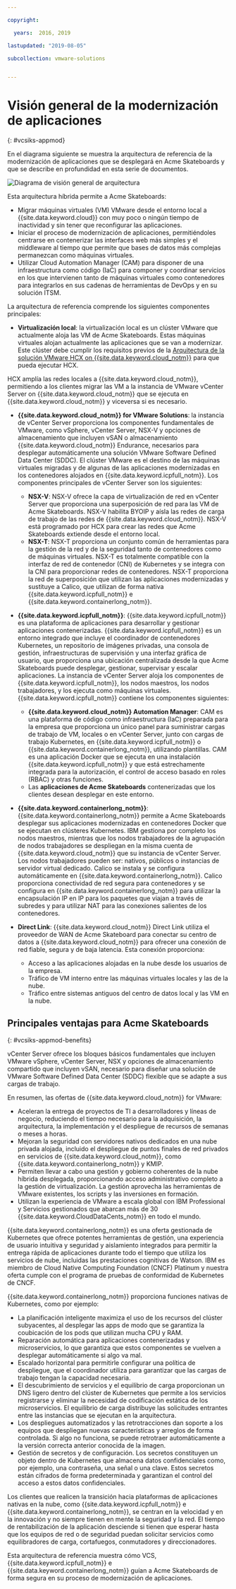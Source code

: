 ```yaml
---

copyright:

  years:  2016, 2019

lastupdated: "2019-08-05"

subcollection: vmware-solutions


---
```


# Visión general de la modernización de aplicaciones
{: #vcsiks-appmod}

En el diagrama siguiente se muestra la arquitectura de referencia de la modernización de aplicaciones que se desplegará en Acme Skateboards y que se describe en profundidad en esta serie de documentos.

![Diagrama de visión general de arquitectura](../../images/vcsiks-aod.svg "Diagrama de visión general de arquitectura")

Esta arquitectura híbrida permite a Acme Skateboards:
- Migrar máquinas virtuales (VM) VMware desde el entorno local a {{site.data.keyword.cloud}} con muy poco o ningún tiempo de inactividad y sin tener que reconfigurar las aplicaciones.
- Iniciar el proceso de modernización de aplicaciones, permitiéndoles centrarse en contenerizar las interfaces web más simples y el middleware al tiempo que permite que bases de datos más complejas permanezcan como máquinas virtuales.
- Utilizar Cloud Automation Manager (CAM) para disponer de una infraestructura como código (IaC) para componer y coordinar servicios en los que intervienen tanto de máquinas virtuales como contenedores para integrarlos en sus cadenas de herramientas de DevOps y en su solución ITSM.

La arquitectura de referencia comprende los siguientes componentes principales:
- **Virtualización local**: la virtualización local es un clúster VMware que actualmente aloja las VM de Acme Skateboards. Estas máquinas virtuales alojan actualmente las aplicaciones que se van a modernizar. Este clúster debe cumplir los requisitos previos de la
[Arquitectura de la solución VMware HCX on {{site.data.keyword.cloud_notm}}](/docs/services/vmwaresolutions?topic=vmware-solutions-hcx-archi-intro#hcx-archi-intro) para que pueda ejecutar HCX.

HCX amplía las redes locales a {{site.data.keyword.cloud_notm}}, permitiendo a los clientes migrar las VM a la instancia de VMware vCenter Server on {{site.data.keyword.cloud_notm}} que se ejecuta en {{site.data.keyword.cloud_notm}} y viceversa si es necesario.
- **{{site.data.keyword.cloud_notm}} for VMware Solutions**: la instancia de vCenter Server proporciona los componentes fundamentales de VMware, como vSphere, vCenter Server, NSX-V y opciones de almacenamiento que incluyen vSAN o almacenamiento {{site.data.keyword.cloud_notm}} Endurance, necesarios para desplegar automáticamente una solución VMware Software Defined Data Center (SDDC). El clúster VMware es el destino de las máquinas virtuales migradas y de algunas de las aplicaciones modernizadas en los contenedores alojados en {{site.data.keyword.icpfull_notm}}. Los componentes principales de vCenter Server son los siguientes:
  - **NSX-V**: NSX-V ofrece la capa de virtualización de red en vCenter Server que proporciona una superposición de red para las VM de Acme Skateboards. NSX-V habilita BYOIP y aísla las redes de carga de trabajo de las redes de {{site.data.keyword.cloud_notm}}. NSX-V está programado por HCX para crear las redes que Acme Skateboards extiende desde el entorno local.
  - **NSX-T**: NSX-T proporciona un conjunto común de herramientas para la gestión de la red y de la seguridad tanto de contenedores como de máquinas virtuales. NSX-T es totalmente compatible con la interfaz de red de contenedor (CNI) de Kubernetes y se integra con la CNI para proporcionar redes de contenedores. NSX-T proporciona la red de superposición que utilizan las aplicaciones modernizadas y sustituye a Calico, que utilizan de forma nativa {{site.data.keyword.icpfull_notm}} e {{site.data.keyword.containerlong_notm}}.

- **{{site.data.keyword.icpfull_notm}}**: {{site.data.keyword.icpfull_notm}} es una plataforma de aplicaciones para desarrollar y gestionar aplicaciones contenerizadas. {{site.data.keyword.icpfull_notm}} es un entorno integrado que incluye el coordinador de contenedores Kubernetes, un repositorio de imágenes privadas, una consola de gestión, infraestructuras de supervisión y una interfaz gráfica de usuario, que proporciona una ubicación centralizada desde la que Acme Skateboards puede desplegar, gestionar, supervisar y escalar aplicaciones. La instancia de vCenter Server aloja los componentes de {{site.data.keyword.icpfull_notm}}, los nodos maestros, los nodos trabajadores, y los ejecuta como máquinas virtuales. {{site.data.keyword.icpfull_notm}} contiene los componentes siguientes:
  - **{{site.data.keyword.cloud_notm}} Automation Manager**: CAM es una plataforma de código como infraestructura (IaC) preparada para la empresa que proporciona un único panel para suministrar cargas de trabajo de VM, locales o en vCenter Server, junto con cargas de trabajo Kubernetes, en {{site.data.keyword.icpfull_notm}} o {{site.data.keyword.containerlong_notm}}, utilizando plantillas. CAM es una aplicación Docker que se ejecuta en una instalación {{site.data.keyword.icpfull_notm}} y que está estrechamente integrada para la autorización, el control de acceso basado en roles (RBAC) y otras funciones.
  - Las **aplicaciones de Acme Skateboards** contenerizadas que los clientes desean desplegar en este entorno.

- **{{site.data.keyword.containerlong_notm}}**: {{site.data.keyword.containerlong_notm}} permite a Acme Skateboards desplegar sus aplicaciones modernizadas en contenedores Docker que se ejecutan en clústeres Kubernetes. IBM gestiona por completo los nodos maestros, mientras que los nodos trabajadores de la agrupación de nodos trabajadores se despliegan en la misma cuenta de {{site.data.keyword.cloud_notm}} que su instancia de vCenter Server. Los nodos trabajadores pueden ser: nativos, públicos o instancias de servidor virtual dedicado. Calico se instala y se configura automáticamente en {{site.data.keyword.containerlong_notm}}. Calico proporciona conectividad de red segura para contenedores y se configura en {{site.data.keyword.containerlong_notm}} para utilizar la encapsulación IP en IP para los paquetes que viajan a través de subredes y para utilizar NAT para las conexiones salientes de los contenedores.

- **Direct Link**: {{site.data.keyword.cloud_notm}} Direct Link utiliza el proveedor de WAN de Acme Skateboard para conectar su centro de datos a {{site.data.keyword.cloud_notm}} para ofrecer una conexión de red fiable, segura y de baja latencia. Esta conexión proporciona:
  - Acceso a las aplicaciones alojadas en la nube desde los usuarios de la empresa.
  - Tráfico de VM interno entre las máquinas virtuales locales y las de la nube.
  - Tráfico entre sistemas antiguos del centro de datos local y las VM en la nube.

## Principales ventajas para Acme Skateboards
{: #vcsiks-appmod-benefits}

vCenter Server ofrece los bloques básicos fundamentales que incluyen VMware vSphere, vCenter Server, NSX y opciones de almacenamiento compartido que incluyen vSAN, necesario para diseñar una solución de VMware Software Defined Data Center (SDDC) flexible que se adapte a sus cargas de trabajo.

En resumen, las ofertas de {{site.data.keyword.cloud_notm}} for VMware:
* Aceleran la entrega de proyectos de TI a desarrolladores y líneas de negocio, reduciendo el tiempo necesario para la adquisición, la arquitectura, la implementación y el despliegue de recursos de semanas o meses a horas.
* Mejoran la seguridad con servidores nativos dedicados en una nube privada alojada, incluido el despliegue de puntos finales de red privados en servicios de {{site.data.keyword.cloud_notm}}, como {{site.data.keyword.containerlong_notm}} y KMIP.
* Permiten llevar a cabo una gestión y gobierno coherentes de la nube híbrida desplegada, proporcionando acceso administrativo completo a la gestión de virtualización. La gestión aprovecha las herramientas de VMware existentes, los scripts y las inversiones en formación.
* Utilizan la experiencia de VMware a escala global con IBM Professional y Servicios gestionados que abarcan más de 30 {{site.data.keyword.CloudDataCents_notm}} en todo el mundo.

{{site.data.keyword.containerlong_notm}} es una oferta gestionada de Kubernetes que ofrece potentes herramientas de gestión, una experiencia de usuario intuitiva y seguridad y aislamiento integrados para permitir la entrega rápida de aplicaciones durante todo el tiempo que utiliza los servicios de nube, incluidas las prestaciones cognitivas de Watson. IBM es miembro de Cloud Native Computing Foundation (CNCF) Platinum y nuestra oferta cumple con el programa de pruebas de conformidad de Kubernetes de CNCF.

{{site.data.keyword.containerlong_notm}} proporciona funciones nativas de Kubernetes, como por ejemplo:
- La planificación inteligente maximiza el uso de los recursos del clúster subyacentes, al desplegar las apps de modo que se garantiza la coubicación de los pods que utilizan mucha CPU y RAM.
- Reparación automática para aplicaciones contenerizadas y microservicios, lo que garantiza que estos componentes se vuelven a desplegar automáticamente si algo va mal.
- Escalado horizontal para permitirle configurar una política de despliegue, que el coordinador utiliza para garantizar que las cargas de trabajo tengan la capacidad necesaria.
- El descubrimiento de servicios y el equilibrio de carga proporcionan un DNS ligero dentro del clúster de Kubernetes que permite a los servicios registrarse y eliminar la necesidad de codificación estática de los microservicios. El equilibrio de carga distribuye las solicitudes entrantes entre las instancias que se ejecutan en la arquitectura.
- Los despliegues automatizados y las retrotracciones dan soporte a los equipos que despliegan nuevas características y arreglos de forma controlada. Si algo no funciona, se puede retrotraer automáticamente a la versión correcta anterior conocida de la imagen.
- Gestión de secretos y de configuración. Los secretos constituyen un objeto dentro de Kubernetes que almacena datos confidenciales como, por ejemplo, una contraseña, una señal o una clave. Estos secretos están cifrados de forma predeterminada y garantizan el control del acceso a estos datos confidenciales.

Los clientes que realicen la transición hacia plataformas de aplicaciones nativas en la nube, como {{site.data.keyword.icpfull_notm}} e {{site.data.keyword.containerlong_notm}}, se centran en la velocidad y en la innovación y no siempre tienen en mente la seguridad y la red. El tiempo de rentabilización de la aplicación desciende si tienen que esperar hasta que los equipos de red o de seguridad puedan solicitar servicios como equilibradores de carga, cortafuegos, conmutadores y direccionadores.

Esta arquitectura de referencia muestra cómo VCS, {{site.data.keyword.icpfull_notm}} e {{site.data.keyword.containerlong_notm}} guían a Acme Skateboards de forma segura en su proceso de modernización de aplicaciones.
